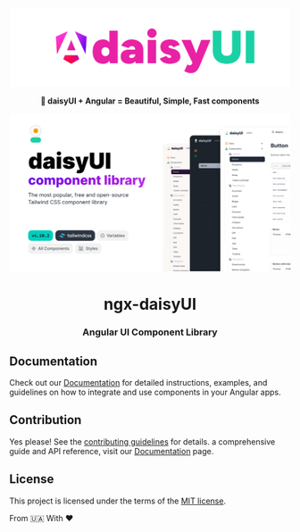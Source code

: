 <div align="center">

<img src="daisyui.svg" width="500px">

**🚀 daisyUI + Angular = Beautiful, Simple, Fast components**

<img src="cover.svg" width="600px">

</div>

<div align="center">
<h1>ngx-daisyUI</h1>
<h3>Angular UI Component Library</h3>
</div>


## Documentation

Check out our [Documentation]() for detailed instructions, examples, and guidelines on how to integrate and use components in your Angular apps.

## Contribution

Yes please! See the
[contributing guidelines]()
for details. a comprehensive guide and API reference, visit our [Documentation]() page.

## License

This project is licensed under the terms of the
[MIT license]().


From 🇺🇦 With ❤️
